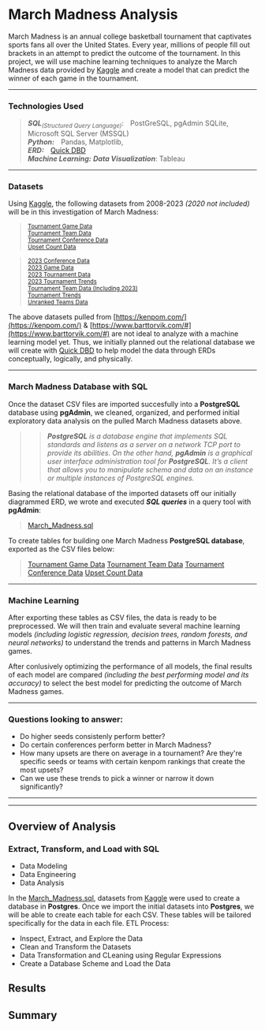 # **March Madness Analysis**
March Madness is an annual college basketball tournament that captivates sports fans all over the United States. Every year, millions of people fill out brackets in an attempt to predict the outcome of the tournament. In this project, we will use machine learning techniques to analyze the March Madness data provided by [Kaggle](https://www.kaggle.com/) and create a model that can predict the winner of each game in the tournament.

---

### **Technologies Used**
> ***SQL***<sub>*(Structured Query Language)*</sub>: &ensp;&thinsp;PostGreSQL, pgAdmin SQLite, Microsoft SQL Server (MSSQL)    
> ***Python:*** &ensp;&thinsp;Pandas, Matplotlib,  
> ***ERD:*** &ensp;&thinsp;[Quick DBD](https://www.quickdatabasediagrams.com/)  
> ***Machine Learning:***
> ***Data Visualization***: Tableau

---

### **Datasets**
Using [Kaggle](https://www.kaggle.com/), the following datasets from 2008-2023 *(2020 not included)* will be in this investigation of March Madness:  
> <sub>[Tournament Game Data](https://github.com/smabernathy27/Final_Project/blob/main/CSV/Tournament%20Game%20Data.csv)</sub>  
> <sub>[Tournament Team Data](https://github.com/smabernathy27/Final_Project/blob/main/CSV/Tournament%20Team%20Data.csv)</sub>  
> <sub>[Tournament Conference Data](https://github.com/smabernathy27/Final_Project/blob/main/CSV/Tournament%20Conference%20Data.csv)</sub>  
> <sub>[Upset Count Data](https://github.com/smabernathy27/Final_Project/blob/main/CSV/Upset%20Count%20Data.csv)</sub>  

> <sub>[2023 Conference Data](https://github.com/smabernathy27/Final_Project/blob/main/CSV/2023%20Conference%20Data.csv)</sub>  
> <sub>[2023 Game Data](https://github.com/smabernathy27/Final_Project/blob/main/CSV/2023%20Game%20Data.csv)</sub>  
> <sub>[2023 Tournament Data](https://github.com/smabernathy27/Final_Project/blob/main/CSV/2023%20Tournament%20Data.csv)</sub>  
> <sub>[2023 Tournament Trends](https://github.com/smabernathy27/Final_Project/blob/main/CSV/2023%20Tournament%20Trends.csv)</sub>  
> <sub>[Tournament Team Data (Including 2023)](https://github.com/smabernathy27/Final_Project/blob/main/CSV/Tournament%20Team%20Data%20(Including%202023).csv)</sub>  
> <sub>[Tournament Trends](https://github.com/smabernathy27/Final_Project/blob/main/CSV/Tournament%20Trends.csv)</sub>  
> <sub>[Unranked Teams Data](https://github.com/smabernathy27/Final_Project/blob/main/CSV/Unranked%20Teams%20Data.csv)</sub>  

The above datasets pulled from [https://kenpom.com/](https://kenpom.com/) & [https://www.barttorvik.com/#](https://www.barttorvik.com/#) are not ideal to analyze with a machine learning model yet. Thus, we initially planned out the relational database we will create with [Quick DBD](https://www.quickdatabasediagrams.com/) to help model the data through ERDs conceptually, logically, and physically. 

---

### **March Madness Database with SQL**
Once the dataset CSV files are imported succesfully into a **PostgreSQL** database using **pgAdmin**, we cleaned, organized, and performed initial exploratory data analysis on the pulled March Madness datasets above.
>> ***PostgreSQL** is a database engine that implements SQL standards and listens as a server on a network TCP port to provide its abilities. On the other hand, **pgAdmin** is a graphical user interface administration tool for **PostgreSQL**. It’s a client that allows you to manipulate schema and data on an instance or multiple instances of PostgreSQL engines.*

Basing the relational database of the imported datasets off our initially diagrammed ERD, we wrote and executed ***SQL queries*** in a query tool with **pgAdmin**:
> [March_Madness.sql]() 

To create tables for building one March Madness **PostgreSQL database**, exported as the CSV files below:
> [Tournament Game Data](https://github.com/smabernathy27/Final_Project/blob/main/)
> [Tournament Team Data](https://github.com/smabernathy27/Final_Project/blob/main/)
> [Tournament Conference Data](https://github.com/smabernathy27/Final_Project/blob/main/)
> [Upset Count Data](https://github.com/smabernathy27/Final_Project/blob/main/)

---

### **Machine Learning**

After exporting these tables as CSV files, the data is ready to be preprocessed. We will then train and evaluate several machine learning models *(including logistic regression, decision trees, random forests, and neural networks)* to understand the trends and patterns in March Madness games.   

After conlusively optimizing the performance of all models, the final results of each model are compared *(including the best performing model and its accuracy)* to select the best model for predicting the outcome of March Madness games. 

---

### **Questions looking to answer:**
- Do higher seeds consistenly perform better?
- Do certain conferences perform better in March Madness?
- How many upsets are there on average in a tournament? Are they're specific seeds or teams with certain kenpom rankings that create the most upsets?
- Can we use these trends to pick a winner or narrow it down significantly?

---
---

## Overview of Analysis

### **Extract, Transform, and Load with SQL**
- Data Modeling
- Data Engineering
- Data Analysis

In the [March_Madness.sql](), datasets from [Kaggle](https://www.kaggle.com/) were used to create a database in **Postgres**. Once we import the initial datasets into **Postgres**, we will be able to create each table for each CSV. These tables will be tailored specifically for the data in each file.
ETL Process:
- Inspect, Extract, and Explore the Data
- Clean and Transform the Datasets
- Data Transformation and CLeaning using Regular Expressions
- Create a Database Scheme and Load the Data

## Results

## Summary
